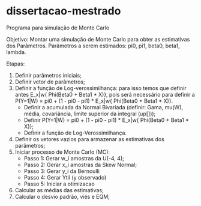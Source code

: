 # dissertacao-mestrado
Programa para simulação de Monte Carlo

Objetivo: Montar uma simulação de Monte Carlo para obter as estimativas dos Parâmetros.
Parâmetros a serem estimados: pi0, pi1, beta0, beta1, lambda.

Etapas:
1) Definir parâmetros iniciais;
2) Definir vetor de parâmetros;
3) Definir a função de Log-verossimilhança: para isso temos que definir antes E_x|w{ Phi(Beta0 + Beta1 * X)}, pois será necessário para definir a P(Y=1|W) = pi0 + (1 - pi0 - pi1) * E_x|w{ Phi(Beta0 + Beta1 * X)}.
    - Definir a acumulada da Normal Bivariada (definir: Gama, mu(W), média, covariância, limite superior da integral (up[]));
    - Definir P(Y=1|W) = pi0 + (1 - pi0 - pi1) * E_x|w{ Phi(Beta0 + Beta1 * X)};
    - Definir a função de Log-Verossimilhança.
4) Definir os vetores vazios para armazenar as estimativas dos parâmetros;
5) Iniciar processo de Monte Carlo (MC):
    - Passo 1: Gerar w_i amostras da U(-4, 4);
    - Passo 2: Gerar x_i amostras da Skew Normal;
    - Passo 3: Gerar y_i da Bernoulli
    - Passo 4: Gerar Ytil (y observado)
    - Passo 5: Iniciar a otimizacao
6) Calcular as médias das estimativas;
7) Calcular o desvio padrão, viés e EQM;

